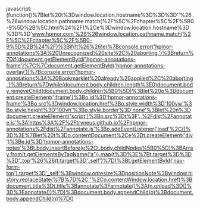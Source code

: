 javascript:(function()%7Blet%20t%3Dwindow.location.hostname%3D%3D%3D''%26%26window.location.pathname.match(%2F%5C%2Fchapter%5C%2F%5B0-9%5D%2B%5C.html%24%2F)%2Ce%3Dwindow.location.hostname%3D%3D%3D'www.hpmor.com'%26%26window.location.pathname.match(%2F%5C%2Fchapter%5C%2F%5B0-9%5D%2B%24%2F)%3Bif(!t%26%26!e)%7Bconsole.error('hpmor-annotations%3A%20Unrecognized%20site%2C%20aborting.')%3Breturn%7Dif(document.getElementById('hpmor-annotations-frame')%7C%7Cdocument.getElementById('hpmor-annotations-overlay'))%7Bconsole.error('hpmor-annotations%3A%20Bookmarklet%20already%20applied%2C%20aborting.')%3Breturn%7Dwhile(document.body.children.length%3E0)document.body.removeChild(document.body.children%5B0%5D)%3Blet%20o%3Ddocument.createElement('iframe')%3Bo.id%3D'hpmor-annotations-frame'%3Bo.src%3Dwindow.location.href%3Bo.style.width%3D'100vw'%3Bo.style.height%3D'100vh'%3Bo.style.border%3D'none'%3Blet%20n%3Ddocument.createElement('script')%3Bn.src%3Dt%3F'..%2Fdist%2Fannotate.js'%3A'https%3A%2F%2Ftryneus.github.io%2Fhpmor-annotations%2Fdist%2Fannotate.js'%3Bo.addEventListener('load'%2C()%3D%3E%7Blet%20t%3Do.contentDocument%2Ce%3Dt.createElement('div')%3Be.id%3D'hpmor-annotations-notes'%3Bt.body.insertBefore(e%2Ct.body.childNodes%5B0%5D)%3BArray.from(t.getElementsByTagName('a')).map(t%3D%3E%7Bt.target%3D%3D%3D'_top'%26%26(t.target%3D'_self')%7D)%3Bt.getElementById('nav-form-top').target%3D'_self'%3Bwindow.onresize%3DpositionNote%3Bwindow.history.replaceState(%7B%7D%2C''%2Co.contentWindow.location.href)%3Bdocument.title%3Dt.title%3Bannotate%3Fannotate()%3A(n.onload%3D()%3D%3Eannotate())%7D)%3Bdocument.body.appendChild(o)%3Bdocument.body.appendChild(n)%7D()
